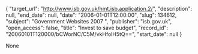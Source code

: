 {
  "target_url": "http://www.isb.gov.uk/hmt.isb.application.2/", 
  "description": null, 
  "end_date": null, 
  "date": "2006-01-01T12:00:00", 
  "slug": 134612, 
  "subject": "Government Websites 2007 ", 
  "publisher": "isb.gov.uk", 
  "open_access": false, 
  "title": "Invest to save budget", 
  "record_id": "20060101T120000/bCWorNC/C5M/vkHfolH5tQ==", 
  "start_date": null
}

None